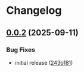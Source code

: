 # Changelog

## [0.0.2](https://github.com/esdatalabs/workforce/compare/v0.0.1...v0.0.2) (2025-09-11)


### Bug Fixes

* initial release ([243b181](https://github.com/esdatalabs/workforce/commit/243b18129f62c79f19b165ba73667d079eb95f54))